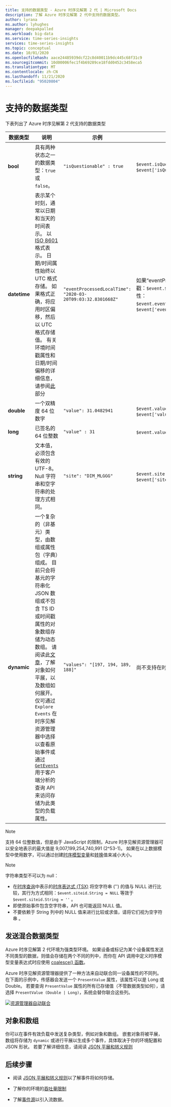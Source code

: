 ```yaml
---
title: 支持的数据类型 - Azure 时序见解第 2 代 | Microsoft Docs
description: 了解 Azure 时序见解第 2 代中支持的数据类型。
author: lyrana
ms.author: lyhughes
manager: deepakpalled
ms.workload: big-data
ms.service: time-series-insights
services: time-series-insights
ms.topic: conceptual
ms.date: 10/01/2020
ms.openlocfilehash: aace24485939dcf22c8d40011b9dc445c68f31c9
ms.sourcegitcommit: 10d00006fec1f4b69289ce18fdd0452c3458eca5
ms.translationtype: MT
ms.contentlocale: zh-CN
ms.lasthandoff: 11/21/2020
ms.locfileid: "95020804"
---
```

# <a name="supported-data-types"></a>支持的数据类型

下表列出了 Azure 时序见解第 2 代支持的数据类型

| 数据类型 | 说明 | 示例 | [时序表达式语法](/rest/api/time-series-insights/reference-time-series-expression-syntax) | Parquet 中的属性列名称
|---|---|---|---|---|
| **bool** | 具有两种状态之一的数据类型：`true` 或 `false`。 | `"isQuestionable" : true` | `$event.isQuestionable.Bool` 或 `$event['isQuestionable'].Bool` | `isQuestionable_bool`
| **datetime** | 表示某个时刻，通常以日期和当天的时间表示。 以 [ISO 8601](https://www.iso.org/iso-8601-date-and-time-format.html) 格式表示。 日期/时间属性始终以 UTC 格式存储。 如果格式正确，将应用时区偏移，然后以 UTC 格式存储值。 有关环境时间戳属性和日期/时间偏移的详细信息，请参阅[此](concepts-streaming-ingestion-event-sources.md#event-source-timestamp)部分 | `"eventProcessedLocalTime": "2020-03-20T09:03:32.8301668Z"` |  如果“eventProcessedLocalTime”是事件源时间戳：`$event.$ts`。 如果它是另一个 JSON 属性：`$event.eventProcessedLocalTime.DateTime` 或 `$event['eventProcessedLocalTime'].DateTime` | `eventProcessedLocalTime_datetime`
| **double** | 一个双精度 64 位数字  | `"value": 31.0482941` | `$event.value.Double` 或 `$event['value'].Double` |  `value_double`
| **long** | 已签名的 64 位整数  | `"value" : 31` | `$event.value.Long` 或 `$event['value'].Long` |  `value_long`
| **string** | 文本值，必须包含有效的 UTF-8。 Null 字符串和空字符串的处理方式相同。 |  `"site": "DIM_MLGGG"`| `$event.site.String` 或 `$event['site'].String`| `site_string`
| **dynamic** | 一个复杂的（非基元）类型，由数组或属性包（字典）组成。 目前只会将基元的字符串化 JSON 数组或不包含 TS ID 或时间戳属性的对象数组存储为动态数组。 请阅读此[文章](./concepts-json-flattening-escaping-rules.md)，了解对象如何平展，以及数组如何展开。 仅可通过 `Explore Events` 在时序见解资源管理器中选择以查看原始事件或通过 [`GetEvents`](/rest/api/time-series-insights/dataaccessgen2/query/execute#getevents) 用于客户端分析的查询 API 来访问存储为此类型的负载属性。 |  `"values": "[197, 194, 189, 188]"` | 尚不支持在时序表达式中引用动态类型 | `values_dynamic`

> [!NOTE]
> 支持 64 位整数值，但是由于 JavaScript 的限制，Azure 时序见解资源管理器可以安全地表示的最大值是 9,007,199,254,740,991 (2^53-1)。 如果在以上数据模型中使用数字，可以通过创建[时序模型变量](./concepts-variables.md#numeric-variables)和[转换](/rest/api/time-series-insights/reference-time-series-expression-syntax#conversion-functions)值来减小大小。

> [!NOTE]
> 字符串类型不可以为 null：
>
> * 在[时序查询](/rest/api/time-series-insights/reference-query-apis)中表示的[时序表达式 (TSX)](/rest/api/time-series-insights/reference-time-series-expression-syntax) 将空字符串 ('') 的值与 NULL 进行比较，其行为方式相同：`$event.siteid.String = NULL` 等效于 `$event.siteid.String = ''` 。
> * 即使原始事件包含空字符串，API 也可能返回 NULL 值。
> * 不要依赖于 String 列中的 NULL 值来进行比较或求值，请将它们视为空字符串 。

## <a name="sending-mixed-data-types"></a>发送混合数据类型

Azure 时序见解第 2 代环境为强类型环境。 如果设备或标记为某个设备属性发送不同类型的数据，则值会存储在两个不同的列中，而你在 API 调用中定义时序模型变量表达式时应使用 [coalesce() 函数](/rest/api/time-series-insights/reference-time-series-expression-syntax#other-functions)。

Azure 时序见解资源管理器提供了一种方法来自动联合同一设备属性的不同列。 在下面的示例中，传感器会发送一个 `PresentValue` 属性，该属性可以是 Long 或 Double。 若要查询 `PresentValue` 属性的所有已存储值（不管数据类型如何），请选择 `PresentValue (Double | Long)`，系统会替你联合这些列。

[![资源管理器自动联合](media\concepts-supported-data-types/explorer-auto-coalesce-sample.png)](media\concepts-supported-data-types/explorer-auto-coalesce-sample.png#lightbox)

## <a name="objects-and-arrays"></a>对象和数组

你可以在事件有效负载中发送复杂类型，例如对象和数组。 嵌套对象将被平展，数组将存储为 `dynamic` 或进行平展以生成多个事件，具体取决于你的环境配置和 JSON 形状。 若要了解详细信息，请阅读 [JSON 平展和转义规则](./concepts-json-flattening-escaping-rules.md)

## <a name="next-steps"></a>后续步骤

* 阅读 [JSON 平展和转义规则](./concepts-json-flattening-escaping-rules.md)以了解事件将如何存储。

* 了解你的环境的[吞吐量限制](./concepts-streaming-ingress-throughput-limits.md)

* 了解[事件源](concepts-streaming-ingestion-event-sources.md)以引入流数据。